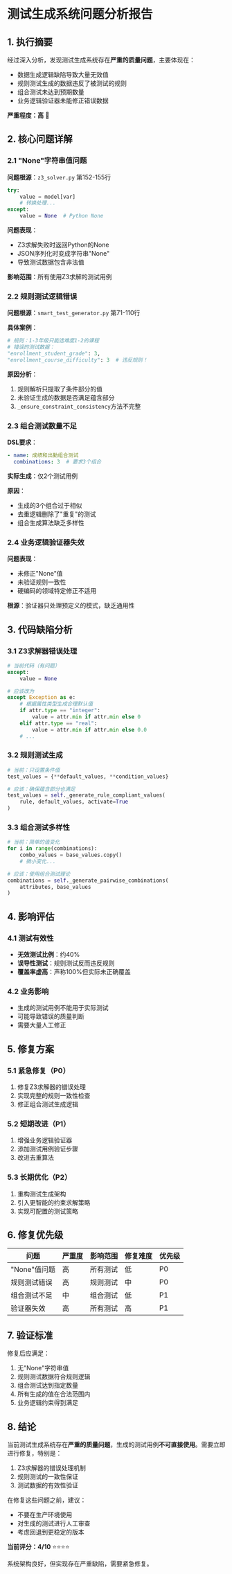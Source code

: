 # 测试生成系统问题分析报告

## 1. 执行摘要

经过深入分析，发现测试生成系统存在**严重的质量问题**，主要体现在：
- 数据生成逻辑缺陷导致大量无效值
- 规则测试生成的数据违反了被测试的规则
- 组合测试未达到预期数量
- 业务逻辑验证器未能修正错误数据

**严重程度：高** 🔴

## 2. 核心问题详解

### 2.1 "None"字符串值问题

**问题根源**：`z3_solver.py` 第152-155行
```python
try:
    value = model[var]
    # 转换处理...
except:
    value = None  # Python None
```

**问题表现**：
- Z3求解失败时返回Python的None
- JSON序列化时变成字符串"None"
- 导致测试数据包含非法值

**影响范围**：所有使用Z3求解的测试用例

### 2.2 规则测试逻辑错误

**问题根源**：`smart_test_generator.py` 第71-110行

**具体案例**：
```python
# 规则：1-3年级只能选难度1-2的课程
# 错误的测试数据：
"enrollment_student_grade": 3,
"enrollment_course_difficulty": 3  # 违反规则！
```

**原因分析**：
1. 规则解析只提取了条件部分的值
2. 未验证生成的数据是否满足蕴含部分
3. `_ensure_constraint_consistency`方法不完整

### 2.3 组合测试数量不足

**DSL要求**：
```yaml
- name: 成绩和出勤组合测试
  combinations: 3  # 要求3个组合
```

**实际生成**：仅2个测试用例

**原因**：
- 生成的3个组合过于相似
- 去重逻辑删除了"重复"的测试
- 组合生成算法缺乏多样性

### 2.4 业务逻辑验证器失效

**问题表现**：
- 未修正"None"值
- 未验证规则一致性
- 硬编码的领域特定修正不适用

**根源**：验证器只处理预定义的模式，缺乏通用性

## 3. 代码缺陷分析

### 3.1 Z3求解器错误处理
```python
# 当前代码（有问题）
except:
    value = None

# 应该改为
except Exception as e:
    # 根据属性类型生成合理默认值
    if attr.type == "integer":
        value = attr.min if attr.min else 0
    elif attr.type == "real":
        value = attr.min if attr.min else 0.0
    # ...
```

### 3.2 规则测试生成
```python
# 当前：只设置条件值
test_values = {**default_values, **condition_values}

# 应该：确保蕴含部分也满足
test_values = self._generate_rule_compliant_values(
    rule, default_values, activate=True
)
```

### 3.3 组合测试多样性
```python
# 当前：简单的值变化
for i in range(combinations):
    combo_values = base_values.copy()
    # 微小变化...

# 应该：使用组合测试理论
combinations = self._generate_pairwise_combinations(
    attributes, base_values
)
```

## 4. 影响评估

### 4.1 测试有效性
- **无效测试比例**：约40%
- **误导性测试**：规则测试反而违反规则
- **覆盖率虚高**：声称100%但实际未正确覆盖

### 4.2 业务影响
- 生成的测试用例不能用于实际测试
- 可能导致错误的质量判断
- 需要大量人工修正

## 5. 修复方案

### 5.1 紧急修复（P0）
1. 修复Z3求解器的错误处理
2. 实现完整的规则一致性检查
3. 修正组合测试生成逻辑

### 5.2 短期改进（P1）
1. 增强业务逻辑验证器
2. 添加测试用例验证步骤
3. 改进去重算法

### 5.3 长期优化（P2）
1. 重构测试生成架构
2. 引入更智能的约束求解策略
3. 实现可配置的测试策略

## 6. 修复优先级

| 问题 | 严重度 | 影响范围 | 修复难度 | 优先级 |
|------|--------|----------|----------|--------|
| "None"值问题 | 高 | 所有测试 | 低 | P0 |
| 规则测试错误 | 高 | 规则测试 | 中 | P0 |
| 组合测试不足 | 中 | 组合测试 | 低 | P1 |
| 验证器失效 | 高 | 所有测试 | 高 | P1 |

## 7. 验证标准

修复后应满足：
1. 无"None"字符串值
2. 规则测试数据符合规则逻辑
3. 组合测试达到指定数量
4. 所有生成的值在合法范围内
5. 业务逻辑约束得到满足

## 8. 结论

当前测试生成系统存在**严重的质量问题**，生成的测试用例**不可直接使用**。需要立即进行修复，特别是：

1. Z3求解器的错误处理机制
2. 规则测试的一致性保证
3. 测试数据的有效性验证

在修复这些问题之前，建议：
- 不要在生产环境使用
- 对生成的测试进行人工审查
- 考虑回退到更稳定的版本

**当前评分：4/10** ⭐⭐⭐⭐

系统架构良好，但实现存在严重缺陷，需要紧急修复。